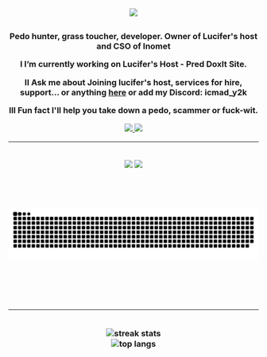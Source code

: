 
<h1 align="center">
    <img src="https://readme-typing-svg.herokuapp.com/?font=Righteous&size=35&center=true&vCenter=true&width=500&height=70&duration=4000&lines=What+Is+this?;+Why+are+you+here?;" />
</h1>

<h3 align="center">Pedo hunter, grass toucher, developer. Owner of Lucifer's host and CSO of Inomet

<br/>

<div align="center">
 
 I I’m currently working on **Lucifer's Host - Pred DoxIt Site.**
 
II Ask me about **Joining lucifer's host, services for hire, support... or anything [here](y2k777@underworld.dog) or add my Discord: icmad_y2k**

III Fun fact **I'll help you take down a pedo, scammer or fuck-wit.**

 </div>
 
<div align="center"> 
  <a href="mailto:y2k777@underworld.dog">
    <img src="https://img.shields.io/badge/Gmail-333333?style=for-the-badge&logo=gmail&logoColor=red" />
  </a>
  <a href="https://salesp07.github.io" target="_blank">
     <img src="https://img.shields.io/badge/Portfolio-FF5722?style=for-the-badge&logo=todoist&logoColor=white" target="_blank" /> <!-- sqlite, safari, google-chrome are other good icon options -->
  </a>
</div>

 <hr/>
 
<br/>
<div align="center">
    <img src="https://skillicons.dev/icons?i=mhtml,css,github,tailwind,git,r" />
    <img src="https://skillicons.dev/icons?i=nodejs,python,javascript,typescript,c,java,mysql," /><br>
</div>

<br/>

<div align="center">
  <h2></h2>
  <br>
  <img alt="snake eating my contributions" src="https://raw.githubusercontent.com/salesp07/salesp07/output/github-contribution-grid-snake.svg" />
  
  <br/><br/><br/>
</div>

<hr/>

<br>
<div align=center>
  <img width=390 src="https://github-readme-streak-stats-salesp07.vercel.app/?user=y2k-777&count_private=true&theme=react&border_radius=10" alt="streak stats"/>
  <br/>
  <img width=325 align="center" src="https://github-readme-stats-salesp07.vercel.app/api/top-langs/?username=salesp07&hide=HTML&langs_count=8&layout=compact&theme=react&border_radius=10&size_weight=0.5&count_weight=0.5&exclude_repo=github-readme-stats" alt="top langs" />
</div>

<br/><br/>
